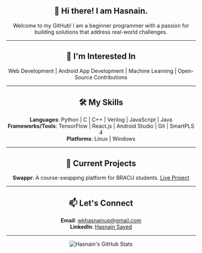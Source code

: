 <div align="center">

## 👋 Hi there! I am Hasnain.

Welcome to my GitHub! I am a beginner programmer with a passion for building solutions that address real-world challenges.

---

## 💼 **I'm Interested In**
Web Development | Android App Development | Machine Learning | Open-Source Contributions

---

## 🛠 **My Skills**
**Languages**: Python | C | C++ | Verilog | JavaScript | Java  
**Frameworks/Tools**: TensorFlow | React.js | Android Studio | Git | SmartPLS 4  
**Platforms**: Linux | Windows

---

## 🔧 **Current Projects**
**Swappr**: A course-swapping platform for BRACU students. [Live Project](https://swappr-bracu.web.app)

---

## 📫 **Let's Connect**
**Email**: [wkhasnainup@gmail.com](mailto:wkhasnainup@gmail.com)  
**LinkedIn**: [Hasnain Sayed](https://www.linkedin.com/in/has9sayed)

---

<picture>
  <source media="(prefers-color-scheme: dark)" srcset="https://github-readme-stats.vercel.app/api?username=has9sayed&show_icons=true&theme=github_dark">
  <source media="(prefers-color-scheme: light)" srcset="https://github-readme-stats.vercel.app/api?username=has9sayed&show_icons=true&theme=default">
  <img src="https://github-readme-stats.vercel.app/api?username=has9sayed&show_icons=true&theme=default" alt="Hasnain's GitHub Stats">
</picture>

</div>